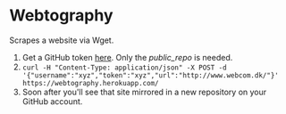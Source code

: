 # Webtography

Scrapes a website via Wget.

1. Get a GitHub token [here](https://github.com/settings/tokens/new). Only the _public_repo_ is needed.
2. `curl -H "Content-Type: application/json" -X POST -d '{"username":"xyz","token":"xyz","url":"http://www.webcom.dk/"}' https://webtography.herokuapp.com/`
3. Soon after you'll see that site mirrored in a new repository on your GitHub account.
